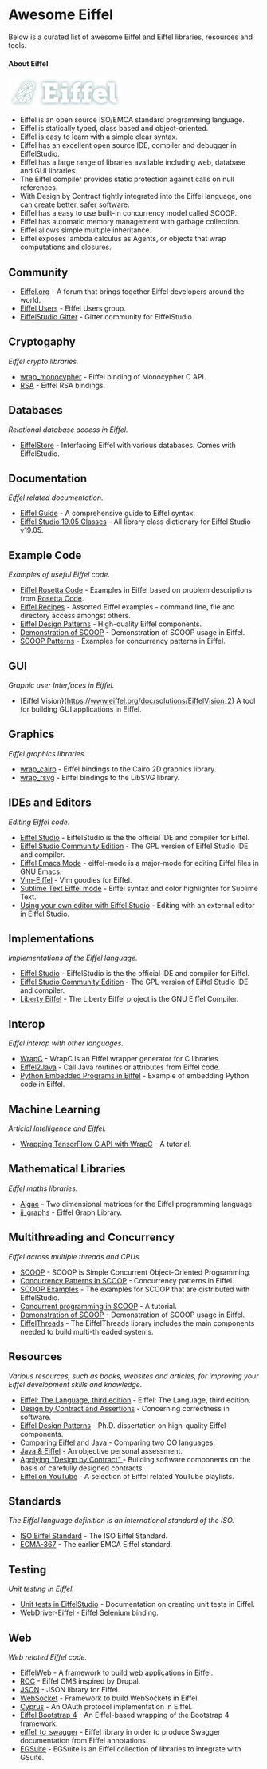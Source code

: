 # Awesome Eiffel

Below is a curated list of awesome Eiffel and Eiffel libraries, resources and tools. 

#### About Eiffel

![Eiffel logo](./images/logo.png  "Eiffel logo")

* Eiffel is an open source ISO/EMCA standard  programming language.
* Eiffel is statically typed, class based and object-oriented.
* Eiffel is easy to learn with a simple clear syntax.
* Eiffel has an excellent open source IDE, compiler and debugger in EiffelStudio.
* Eiffel has a large range of libraries available including web, database and GUI libraries.
* The Eiffel compiler provides static protection against calls on null references.
* With Design by Contract tightly integrated into the Eiffel language, one can create better, safer software.
* Eiffel has a easy to use built-in concurrency model called SCOOP.
* Eiffel has automatic memory management with garbage collection.
* Eiffel allows simple multiple inheritance.
* Eiffel exposes lambda calculus as Agents, or objects that wrap computations and closures.




## Community

* [Eiffel.org](https://www.eiffel.org/welcome) - A forum that brings together Eiffel developers around the world.
* [Eiffel Users](https://groups.google.com/g/eiffel-users) - Eiffel Users group.
* [EiffelStudio Gitter](https://gitter.im/EiffelSoftware/EiffelStudio) - Gitter community for EiffelStudio.


## Cryptogaphy
*Eiffel crypto libraries.*

* [wrap_monocypher](https://github.com/jvelilla/wrap_monocypher) -  Eiffel binding of Monocypher C API.
* [RSA](https://github.com/jvelilla/rsa) - Eiffel RSA bindings.


## Databases
*Relational database access in Eiffel.*

* [EiffelStore](https://www.eiffel.org/doc/solutions/EiffelStore) - Interfacing Eiffel with various databases. Comes with EiffelStudio.


## Documentation
*Eiffel related documentation.*

* [Eiffel Guide](https://eiffel-guide.com) - A comprehensive guide to Eiffel syntax.
* [Eiffel Studio 19.05 Classes](https://www.eiffel.org/files/doc/static/19.05/libraries/class_list.html) - All library class dictionary for Eiffel Studio v19.05.


## Example Code
*Examples of useful Eiffel code.*

* [Eiffel Rosetta Code](https://github.com/jvelilla/RosettaCode) - Examples in Eiffel based on problem descriptions from [Rosetta Code](http://rosettacode.org/wiki/Rosetta_Code).
* [Eiffel Recipes](https://github.com/jvelilla/eiffel-recipes) - Assorted Eiffel examples - command line, file and directory access amongst others.
* [Eiffel Design Patterns](https://github.com/jvelilla/EiffelDesignPatterns) - High-quality Eiffel components.
 * [Demonstration of SCOOP](https://github.com/kwaxer/scoop) - Demonstration of SCOOP usage in Eiffel.
* [SCOOP Patterns](https://github.com/romasch/scoop_patterns) - Examples for concurrency patterns in Eiffel.

## GUI
*Graphic user Interfaces in Eiffel.*

* [Eiffel Vision}(https://www.eiffel.org/doc/solutions/EiffelVision_2) A tool for building GUI applications in Eiffel.


## Graphics
*Eiffel graphics libraries.*

* [wrap_cairo](https://github.com/jvelilla/wrap_cairo) - Eiffel bindings to the Cairo 2D graphics library.
* [wrap_rsvg](https://github.com/jvelilla/wrap_rsvg) - Eiffel bindings to the LibSVG library.


## IDEs and Editors
*Editing Eiffel code.*

 * [Eiffel Studio](https://www.eiffel.com/eiffelstudio/product/) - EiffelStudio is the the official IDE and compiler for Eiffel.
* [Eiffel Studio Community Edition](https://www.eiffel.org/downloads/channel/stable) - The GPL version of Eiffel Studio IDE and compiler.
* [Eiffel Emacs Mode](https://github.com/jonhermansen/eiffel-mode) - eiffel-mode is a major-mode for editing Eiffel files in GNU Emacs.
* [Vim-Eiffel](https://github.com/eiffelhub/vim-eiffel) - Vim goodies for Eiffel.
* [Sublime Text Eiffel mode](https://packagecontrol.io/packages/Eiffel-Language) - Eiffel syntax and color highlighter for Sublime Text.
* [Using your own editor with Eiffel Studio](https://www.eiffel.org/doc/eiffelstudio/Recompiling_and_Editing) - Editing with an external editor in Eiffel Studio.


## Implementations
*Implementations of the Eiffel language.*

* [Eiffel Studio](https://www.eiffel.com/eiffelstudio/product/) - EiffelStudio is the the official IDE and compiler for Eiffel.
* [Eiffel Studio Community Edition](https://www.eiffel.org/downloads/channel/stable) - The GPL version of Eiffel Studio IDE and compiler.
* [Liberty Eiffel](https://www.liberty-eiffel.org/) - The Liberty Eiffel project is the GNU Eiffel Compiler.


## Interop
*Eiffel interop with other languages.*

* [WrapC](https://github.com/eiffel-wrap-c/WrapC) - WrapC is an Eiffel wrapper generator for C libraries.
* [Eiffel2Java](https://www.eiffel.org/doc/solutions/Eiffel2Java) - Call Java routines or attributes from Eiffel code.
* [Python Embedded Programs in Eiffel](https://github.com/jvelilla/pepe) - Example of embedding Python code in Eiffel.


## Machine Learning
*Articial Intelligence and Eiffel.*

* [Wrapping TensorFlow C API with WrapC](https://www.eiffel.org/blog/javier/2019/10/wrapping-tensorflow-c-api-wrapc) - A tutorial.

## Mathematical Libraries
*Eiffel maths libraries.*

* [Algae](https://github.com/schoelle/algae) -  Two dimensional matrices for the Eiffel programming language.
* [jj_graphs](https://github.com/boxer41a/jj_graphs) - Eiffel Graph Library.


## Multithreading and Concurrency
*Eiffel across multiple threads and CPUs.*

* [SCOOP](https://www.eiffel.org/doc/solutions/Concurrent_programming_with_SCOOP) - SCOOP is Simple Concurrent Object-Oriented Programming.
* [Concurrency Patterns in SCOOP](https://www.research-collection.ethz.ch/bitstream/handle/20.500.11850/154738/eth-46802-01.pdf?sequence=1&isAllowed=y) - Concurrency patterns in Eiffel.
* [SCOOP Examples](https://www.eiffel.org/doc/solutions/SCOOP_examples) - The examples for SCOOP that are distributed with EiffelStudio.
* [Concurrent programming in SCOOP](http://se.ethz.ch/~meyer/down/scoop/scoop_tutorial.pdf) - A tutorial.
* [Demonstration of SCOOP](https://github.com/kwaxer/scoop) - Demonstration of SCOOP usage in Eiffel.
* [EiffelThreads](https://www.eiffel.org/doc/solutions/EiffelThreads) - The EiffelThreads library includes the main components needed to build multi-threaded systems.


## Resources
*Various resources, such as books, websites and articles, for improving your Eiffel development skills and knowledge.*

* [Eiffel: The Language, third edition](http://se.ethz.ch/~meyer/ongoing/etl/LANGUAGE.pdf) - Eiffel: The Language, third edition.
* [Design by Contract and Assertions](https://www.eiffel.org/doc/solutions/Design_by_Contract_and_Assertions) - Concerning correctness in software.
* [Eiffel Design Patterns](http://se.inf.ethz.ch/people/arnout/patterns/) - Ph.D. dissertation on high-quality Eiffel components.
* [Comparing Eiffel and Java](https://www.cs.rit.edu/~jeh/eiffel/JvsE.html) - Comparing two OO languages.
* [Java & Eiffel](http://se.inf.ethz.ch/courses/2013a_spring/JavaCSharp/lectures/Lecture_11_A_eiffel_java_Cs.pdf) - An objective personal assessment.
* [Applying “Design by Contract” ](http://se.ethz.ch/~meyer/publications/computer/contract.pdf) - Building software components on the basis of carefully designed contracts. 
* [Eiffel on YouTube](https://www.youtube.com/user/EiffelLanguage/playlists) - A selection of Eiffel related YouTube playlists.



## Standards
*The Eiffel language definition is an international standard of the ISO.*

* [ISO Eiffel Standard](https://www.iso.org/obp/ui/#iso:std:iso-iec:25436:ed-1:v1:en) - The ISO Eiffel Standard.
* [ECMA-367](https://www.ecma-international.org/publications/files/ECMA-ST/ECMA-367.pdf) - The earlier EMCA Eiffel standard.



## Testing
*Unit testing in Eiffel.*

* [Unit tests in EiffelStudio](https://www.eiffel.org/doc/eiffelstudio/Create_a_manual_test) - Documentation on creating unit tests in Eiffel.
* [WebDriver-Eiffel](https://github.com/EiffelWebFramework/WebDriver-Eiffel) - Eiffel Selenium binding.


## Web
*Web related Eiffel code.*

* [EiffelWeb](https://www.eiffelweb.org/) - A framework to build web applications in Eiffel.
* [ROC](https://github.com/EiffelWebFramework/ROC) - Eiffel CMS inspired by Drupal.
* [JSON](https://github.com/eiffelhub/json) - JSON library for Eiffel.
* [WebSocket](https://github.com/EiffelWebFramework/WebSocket) - Framework to build WebSockets in Eiffel.
* [Cyprus](https://github.com/EiffelWebFramework/cypress) - An OAuth protocol implementation in Eiffel.
* [Eiffel Bootstrap 4](https://github.com/ljr1981/wsf_bootstrap_4) - An Eiffel-based wrapping of the Bootstrap 4 framework.
* [eiffel_to_swagger](https://github.com/EiffelWebFramework/eiffel_to_swagger) - Eiffel library in order to produce Swagger documentation from Eiffel annotations.
* [EGSuite](https://github.com/EiffelWebFramework/EGSuite) - EGSuite is an Eiffel collection of libraries to integrate with GSuite.






